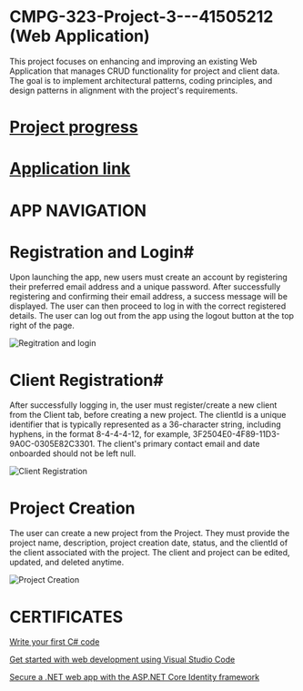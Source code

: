 # CMPG-323-Project-3---41505212 (Web Application)

This project focuses on enhancing and improving an existing Web Application that manages CRUD functionality for project and client data. The goal is to implement architectural patterns, coding principles, and design patterns in alignment with the project's requirements.

# **[Project progress](https://github.com/users/gittoMoota/projects/10)** #

# **[Application link](https://telemetryportalmvc20240826004031.azurewebsites.net)** #

# **APP NAVIGATION** #

# **Registration and Login**#

Upon launching the app, new users must create an account by registering their preferred email address and a unique password. After successfully registering and confirming their email address, a success message will be displayed. The user can then proceed to log in with the correct registered details. The user can log out from the app using the logout button at the top right of the page.

![Regitration and login](https://github.com/user-attachments/assets/ded014b2-a463-4fe9-9bab-19060ac1e809)

# **Client Registration**#

After successfully logging in, the user must register/create a new client from the Client tab, before creating a new project. The clientId is a unique identifier that is typically represented as a 36-character string, including hyphens, in the format 8-4-4-4-12, for example, 3F2504E0-4F89-11D3-9A0C-0305E82C3301. The client's primary contact email and date onboarded should not be left null.

![Client Registration](https://github.com/user-attachments/assets/c0d2e44e-874c-4019-aa22-8148f943ddff)

# **Project Creation** #

The user can create a new project from the Project. They must provide the project name, description, project creation date, status, and the clientId of the client associated with the project. The client and project can be edited, updated, and deleted anytime.

![Project Creation](https://github.com/user-attachments/assets/860a735d-5f9e-4cfe-828a-e8be9979a108)

# CERTIFICATES
[Write your first C# code](https://learn.microsoft.com/api/achievements/share/en-us/KGMoota-4390/PSQUXEF4?sharingId=AA7F95FD01EA5521)

[Get started with web development using Visual Studio Code](https://learn.microsoft.com/api/achievements/share/en-us/KGMoota-4390/UXCVDF63?sharingId=AA7F95FD01EA5521)

[Secure a .NET web app with the ASP.NET Core Identity framework](https://learn.microsoft.com/api/achievements/share/en-us/KGMoota-4390/ETM9XLSP?sharingId=AA7F95FD01EA5521)



